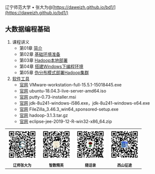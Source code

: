 辽宁师范大学 &bull; 张大为@[https://daweizh.github.io/bd1/](https://daweizh.github.io/bd1/)

## 大数据编程基础

1. 课程讲义
    - 第01章 [简介](2020/01/intro.html)
    - 第02章 [基础环境准备](2020/02/base-env.html)
    - 第03章 [Hadoop本地部署](2020/03/local.html)
    - 第04章 [搭建Windows下编程环境](2020/04/win-ide.html)
    - 第05章 [伪分布模式部署Hadoop集群](2020/05/pseudo.html)
2. [软件工具](https://pan.baidu.com/s/1b2hb8Of9fKAWzHx8ayllPw)
    - [官网](https://www.vmware.com/cn/products/workstation-pro.html) VMware-workstation-full-15.5.1-15018445.exe
    - [官网](https://ubuntu.com/) ubuntu-18.04.3-live-server-amd64.iso
    - [官网](https://putty.en.softonic.com/) putty-0.73-installer.msi
    - [官网](https://www.oracle.com/java/technologies/javase/javase-jdk8-downloads.html) jdk-8u241-windows-i586.exe，jdk-8u241-windows-x64.exe
    - [官网](https://filezilla-project.org/download.php?type=client)  FileZilla_3.46.3_win64_sponsored-setup.exe
    - [官网](https://hadoop.apache.org/releases.html) hadoop-3.1.3.tar.gz
    - [官网](https://www.eclipse.org/downloads/packages/) eclipse-jee-2019-12-R-win32-x86_64.zip

<table style="border:0px;font-size:12px;">
  <tr>
    <td style="border:0px;"> <img src="assets/me/img/zdw.jpg" width="100"> </td>
    <td style="border:0px;"> <img src="assets/me/img/idea.jpg" width="100"> </td>
    <td style="border:0px;"> <img src="assets/me/img/shl.jpg" width="100"> </td>
    <td style="border:0px;"> <img src="assets/me/img/xszt.jpg" width="100"> </td>
  </tr>
  <tr>
    <th style="border:0px;">辽师张大为</th><th style="border:0px;">智数精英</th>
    <th style="border:0px;">随话录</th><th style="border:0px;">西山征途</th>
  </tr>
</table>
